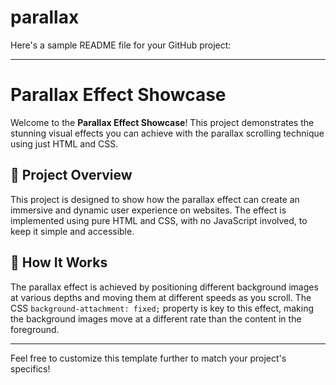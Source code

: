 # parallax

Here's a sample README file for your GitHub project:

---

# Parallax Effect Showcase

Welcome to the **Parallax Effect Showcase**! This project demonstrates the stunning visual effects you can achieve with the parallax scrolling technique using just HTML and CSS.

## 🚀 Project Overview

This project is designed to show how the parallax effect can create an immersive and dynamic user experience on websites. The effect is implemented using pure HTML and CSS, with no JavaScript involved, to keep it simple and accessible.

## 🔧 How It Works

The parallax effect is achieved by positioning different background images at various depths and moving them at different speeds as you scroll. The CSS `background-attachment: fixed;` property is key to this effect, making the background images move at a different rate than the content in the foreground.

---

Feel free to customize this template further to match your project's specifics!

